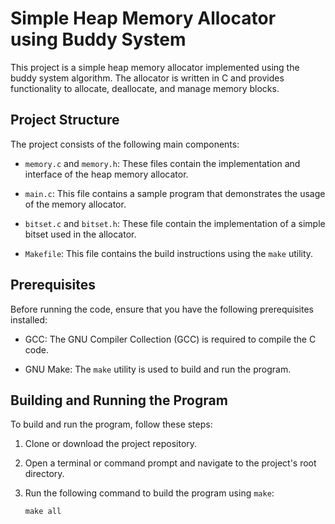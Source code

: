 # Simple Heap Memory Allocator using Buddy System

This project is a simple heap memory allocator implemented using the buddy system algorithm. The allocator is written in C and provides functionality to allocate, deallocate, and manage memory blocks.

## Project Structure

The project consists of the following main components:

- `memory.c` and `memory.h`: These files contain the implementation and interface of the heap memory allocator.

- `main.c`: This file contains a sample program that demonstrates the usage of the memory allocator.

- `bitset.c` and `bitset.h`: These file contain the implementation of a simple bitset used in the allocator.

- `Makefile`: This file contains the build instructions using the `make` utility.

## Prerequisites

Before running the code, ensure that you have the following prerequisites installed:

- GCC: The GNU Compiler Collection (GCC) is required to compile the C code.

- GNU Make: The `make` utility is used to build and run the program.

## Building and Running the Program

To build and run the program, follow these steps:

1. Clone or download the project repository.

2. Open a terminal or command prompt and navigate to the project's root directory.

3. Run the following command to build the program using `make`:

   ```shell
   make all
   ```
